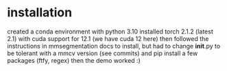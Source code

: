 # installation
created a conda environment with python 3.10
installed torch 2.1.2 (latest 2.1) with cuda support for 12.1 (we have cuda 12 here)
then followed the instructions in mmsegmentation docs to install, but had to change __init__.py to be tolerant with a mmcv version (see commits) and pip install a few packages (ftfy, regex)
then the demo worked :)